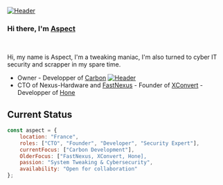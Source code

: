 [![Header](https://i.imgur.com/Hb5MoNi.png "Header")](https://twitter.com/Dra3fcs)

### Hi there, I'm [Aspect](https://pixelrex.art/as.png "Header")

<br/>

Hi, my name is Aspect, I'm a tweaking maniac, I'm also turned to cyber IT security and scrapper in my spare time.

- Owner - Developper of [Carbon](https://carbon-aio.com)
[![Header](https://framerusercontent.com/images/XoW9pfikWTFw6rM0ktJEgLt3j8.png?scale-down-to=512 "Header")](https://twitter.com/Dra3fcs)
- CTO of Nexus-Hardware and [FastNexus](https://github.com/NotAspects/FastNexusOnline) - Founder of [XConvert](https://Xconvert.fr) - Developper of [Hone](https://github.com/auraside/HoneCtrl)


## **Current Status**

```javascript
const aspect = {
    location: "France",
    roles: ["CTO", "Founder", "Developer", "Security Expert"],
    currentFocus: ["Carbon Development"],
    OlderFocus: ["FastNexus, XConvert, Hone],
    passion: "System Tweaking & Cybersecurity",
    availability: "Open for collaboration"
};
```

